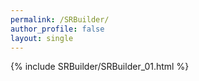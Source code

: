 ```yaml
---
permalink: /SRBuilder/
author_profile: false
layout: single
---
```


{% include SRBuilder/SRBuilder_01.html %}